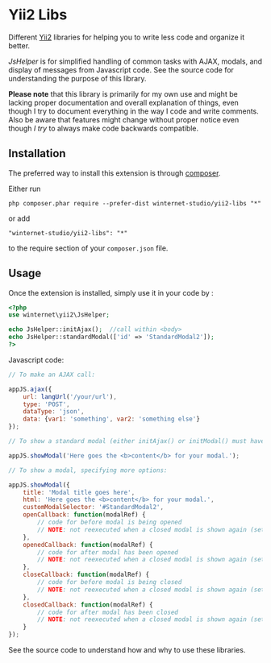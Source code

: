 Yii2 Libs
=========
Different [Yii2](http://www.yiiframework.com/) libraries for helping you to write less code and organize it better.

*JsHelper* is for simplified handling of common tasks with AJAX, modals, and display of messages from Javascript code. See the source code for understanding the purpose of this library.

**Please note** that this library is primarily for my own use and might be lacking proper documentation and overall explanation of things, even though I try to document everything in the way I code and write comments. Also be aware that features might change without proper notice even though *I try* to always make code backwards compatible.

Installation
------------

The preferred way to install this extension is through [composer](http://getcomposer.org/download/).

Either run

```
php composer.phar require --prefer-dist winternet-studio/yii2-libs "*"
```

or add

```
"winternet-studio/yii2-libs": "*"
```

to the require section of your `composer.json` file.


Usage
-----

Once the extension is installed, simply use it in your code by  :


```php
<?php
use winternet\yii2\JsHelper;

echo JsHelper::initAjax();  //call within <body>
echo JsHelper::standardModal(['id' => 'StandardModal2']);
?>
```

Javascript code:

```js
// To make an AJAX call:

appJS.ajax({
	url: langUrl('/your/url'),
	type: 'POST',
	dataType: 'json',
	data: {var1: 'something', var2: 'something else'}
});

// To show a standard modal (either initAjax() or initModal() must have been called beforehand):

appJS.showModal('Here goes the <b>content</b> for your modal.');

// To show a modal, specifying more options:

appJS.showModal({
	title: 'Modal title goes here',
	html: 'Here goes the <b>content</b> for your modal.',
	customModalSelector: '#StandardModal2',
	openCallback: function(modalRef) {
		// code for before modal is being opened
		// NOTE: not reexecuted when a closed modal is shown again (set up standard Bootstrap modal events for that)
	},
	openedCallback: function(modalRef) {
		// code for after modal has been opened
		// NOTE: not reexecuted when a closed modal is shown again (set up standard Bootstrap modal events for that)
	},
	closeCallback: function(modalRef) {
		// code for before modal is being closed
		// NOTE: not reexecuted when a closed modal is shown again (set up standard Bootstrap modal events for that)
	},
	closedCallback: function(modalRef) {
		// code for after modal has been closed
		// NOTE: not reexecuted when a closed modal is shown again (set up standard Bootstrap modal events for that)
	}
});
```

See the source code to understand how and why to use these libraries.
